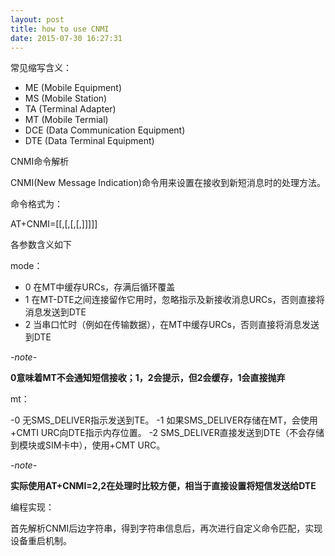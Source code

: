 ```yaml
---
layout: post
title: how to use CNMI
date: 2015-07-30 16:27:31
---
```


常见缩写含义：

- ME (Mobile Equipment)
- MS (Mobile Station)
- TA (Terminal Adapter)
- MT (Mobile Termial)
- DCE (Data Communication Equipment)
- DTE (Data Terminal Equipment)

CNMI命令解析

CNMI(New Message Indication)命令用来设置在接收到新短消息时的处理方法。

命令格式为：

AT+CNMI=[<mode>[,<mt>[,<bm>[,<ds>[,<bfr>]]]]]

各参数含义如下

mode：

- 0 在MT中缓存URCs，存满后循环覆盖
- 1 在MT-DTE之间连接留作它用时，忽略指示及新接收消息URCs，否则直接将消息发送到DTE
- 2 当串口忙时（例如在传输数据），在MT中缓存URCs，否则直接将消息发送到DTE

*-note-*

**0意味着MT不会通知短信接收；1，2会提示，但2会缓存，1会直接抛弃**

mt：

-0 无SMS_DELIVER指示发送到TE。
-1 如果SMS_DELIVER存储在MT，会使用+CMTI URC向DTE指示内存位置。
-2 SMS_DELIVER直接发送到DTE（不会存储到模块或SIM卡中），使用+CMT URC。

*-note-*

**实际使用AT+CNMI=2,2在处理时比较方便，相当于直接设置将短信发送给DTE**

编程实现：

首先解析CNMI后边字符串，得到字符串信息后，再次进行自定义命令匹配，实现设备重启机制。
